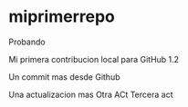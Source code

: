 # miprimerrepo
Probando


Mi primera contribucion local para GitHub 1.2


Un commit mas desde Github  


Una actualizacion mas 
Otra ACt
Tercera act